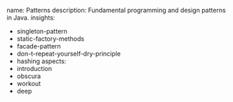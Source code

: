 name: Patterns
description: Fundamental programming and design patterns in Java.
insights:
  - singleton-pattern
  - static-factory-methods
  - facade-pattern
  - don-t-repeat-yourself-dry-principle
  - hashing
aspects:
  - introduction
  - obscura
  - workout
  - deep
 
